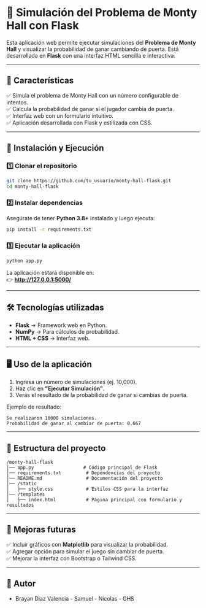 # 🎢 Simulación del Problema de Monty Hall con Flask

Esta aplicación web permite ejecutar simulaciones del **Problema de Monty Hall** y visualizar la probabilidad de ganar cambiando de puerta. Está desarrollada en **Flask** con una interfaz HTML sencilla e interactiva.

---

## 📌 Características

✅ Simula el problema de Monty Hall con un número configurable de intentos.  
✅ Calcula la probabilidad de ganar si el jugador cambia de puerta.  
✅ Interfaz web con un formulario intuitivo.  
✅ Aplicación desarrollada con Flask y estilizada con CSS.  

---

## 🚀 Instalación y Ejecución

### 1️⃣ Clonar el repositorio

```sh
git clone https://github.com/tu_usuario/monty-hall-flask.git
cd monty-hall-flask
```

### 2️⃣ Instalar dependencias

Asegúrate de tener **Python 3.8+** instalado y luego ejecuta:

```sh
pip install -r requirements.txt
```

### 3️⃣ Ejecutar la aplicación

```sh
python app.py
```

La aplicación estará disponible en:  
👉 **http://127.0.0.1:5000/**  

---

## 🛠️ Tecnologías utilizadas

- **Flask** → Framework web en Python.  
- **NumPy** → Para cálculos de probabilidad.  
- **HTML + CSS** → Interfaz web.  

---

## 🖥️ Uso de la aplicación

1. Ingresa un número de simulaciones (ej. 10,000).  
2. Haz clic en **"Ejecutar Simulación"**.  
3. Verás el resultado de la probabilidad de ganar si cambias de puerta.  

Ejemplo de resultado:  
```
Se realizaron 10000 simulaciones.
Probabilidad de ganar al cambiar de puerta: 0.667
```

---

## 📝 Estructura del proyecto

```
/monty-hall-flask
│── app.py                  # Código principal de Flask
│── requirements.txt         # Dependencias del proyecto
│── README.md                # Documentación del proyecto
│── /static
│   ├── style.css            # Estilos CSS para la interfaz
│── /templates
│   ├── index.html           # Página principal con formulario y resultados
```

---

## 🌟 Mejoras futuras

✅ Incluir gráficos con **Matplotlib** para visualizar la probabilidad.  
✅ Agregar opción para simular el juego sin cambiar de puerta.  
✅ Mejorar la interfaz con Bootstrap o Tailwind CSS.  

---

## 📝 Autor


- Brayan Diaz Valencia - Samuel - Nicolas - GHS

